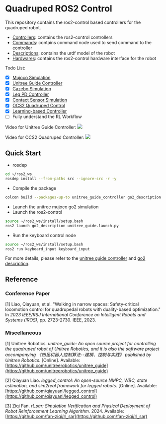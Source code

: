 # Quadruped ROS2 Control

This repository contains the ros2-control based controllers for the quadruped robot. 
* [Controllers](controllers): contains the ros2-control controllers 
* [Commands](commands): contains command node used to send command to the controller
* [Descriptions](descriptions): contains the urdf model of the robot
* [Hardwares](hardwares): contains the ros2-control hardware interface for the robot

Todo List:
- [x] [Mujoco Simulation](hardwares/hardware_unitree_mujoco)
- [x] [Unitree Guide Controller](controllers/unitree_guide_controller)
- [x] [Gazebo Simulation](descriptions/quadruped_gazebo)
- [x] [Leg PD Controller](controllers/leg_pd_controller)
- [x] [Contact Sensor Simulation](https://github.com/legubiao/unitree_mujoco)
- [x] [OCS2 Quadruped Control](controllers/ocs2_quadruped_controller)
- [x] [Learning-based Controller](controllers/rl_quadruped_controller/)
- [ ] Fully understand the RL Workflow

Video for Unitree Guide Controller:
[![](http://i1.hdslb.com/bfs/archive/310e6208920985ac43015b2da31c01ec15e2c5f9.jpg)](https://www.bilibili.com/video/BV1aJbAeZEuo/)

Video for OCS2 Quadruped Controller:
[![](http://i0.hdslb.com/bfs/archive/e758ce019587032449a153cf897a543443b64bba.jpg)](https://www.bilibili.com/video/BV1UcxieuEmH/)


## Quick Start
* rosdep
```bash
cd ~/ros2_ws
rosdep install --from-paths src --ignore-src -r -y
```
* Compile the package
```bash
colcon build --packages-up-to unitree_guide_controller go2_description keyboard_input hardware_unitree_mujoco
```
* Launch the unitree mujoco go2 simulation
* Launch the ros2-control
```bash
source ~/ros2_ws/install/setup.bash
ros2 launch go2_description unitree_guide.launch.py
```
* Run the keyboard control node
```bash
source ~/ros2_ws/install/setup.bash
ros2 run keyboard_input keyboard_input
```
For more details, please refer to the [unitree guide controller](controllers/unitree_guide_controller/) and [go2 description](descriptions/unitree/go2_description/).

## Reference

### Conference Paper
[1] Liao, Qiayuan, et al. "Walking in narrow spaces: Safety-critical locomotion control for quadrupedal robots with duality-based optimization." In *2023 IEEE/RSJ International Conference on Intelligent Robots and Systems (IROS)*, pp. 2723-2730. IEEE, 2023.

### Miscellaneous
[1] Unitree Robotics. *unitree\_guide: An open source project for controlling the quadruped robot of Unitree Robotics, and it is also the software project accompanying 《四足机器人控制算法--建模、控制与实践》 published by Unitree Robotics*. [Online]. Available: [https://github.com/unitreerobotics/unitree_guide](https://github.com/unitreerobotics/unitree_guide)

[2] Qiayuan Liao. *legged\_control: An open-source NMPC, WBC, state estimation, and sim2real framework for legged robots*. [Online]. Available: [https://github.com/qiayuanl/legged_control](https://github.com/qiayuanl/legged_control)

[3] Ziqi Fan. *rl\_sar: Simulation Verification and Physical Deployment of Robot Reinforcement Learning Algorithm.* 2024. Available: [https://github.com/fan-ziqi/rl_sar](https://github.com/fan-ziqi/rl_sar) 